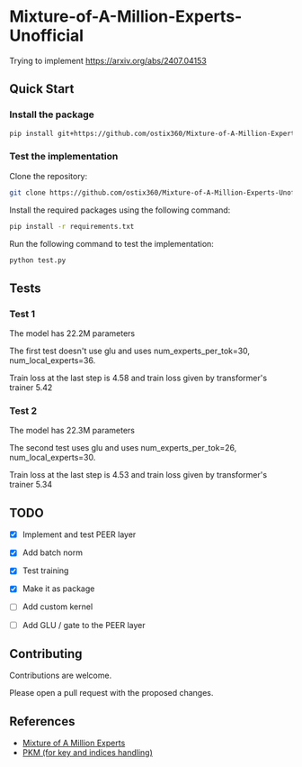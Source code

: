 # Mixture-of-A-Million-Experts-Unofficial
Trying to implement https://arxiv.org/abs/2407.04153

## Quick Start

### Install the package

```bash
pip install git+https://github.com/ostix360/Mixture-of-A-Million-Experts-Unofficial.git
```

### Test the implementation

Clone the repository:

```bash
git clone https://github.com/ostix360/Mixture-of-A-Million-Experts-Unofficial.git
```

Install the required packages using the following command:

```bash
pip install -r requirements.txt
```

Run the following command to test the implementation:

```bash
python test.py
```

## Tests

### Test 1

The model has 22.2M parameters

The first test doesn't use glu and uses num_experts_per_tok=30, num_local_experts=36.

Train loss at the last step is 4.58 and train loss given by transformer's trainer 5.42

### Test 2

The model has 22.3M parameters

The second test uses glu and uses num_experts_per_tok=26, num_local_experts=30.

Train loss at the last step is 4.53 and train loss given by transformer's trainer 5.34

## TODO

- [x] Implement and test PEER layer
- [x] Add batch norm
- [x] Test training
- [x] Make it as package
- [ ] Add custom kernel
- [ ] Add GLU / gate to the PEER layer


## Contributing

Contributions are welcome.

Please open a pull request with the proposed changes.

## References

- [Mixture of A Million Experts](https://arxiv.org/abs/2407.04153)
- [PKM (for key and indices handling)](https://github.com/facebookresearch/XLM/blob/main/PKM-layer.ipynb)

